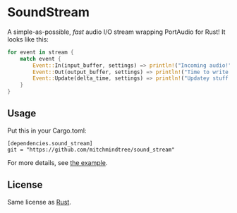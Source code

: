 
SoundStream
===========

A simple-as-possible, *fast* audio I/O stream wrapping PortAudio for Rust! It looks like this:

```Rust
for event in stream {
    match event {
        Event::In(input_buffer, settings) => println!("Incoming audio!"),
        Event::Out(output_buffer, settings) => println!("Time to write to output!"),
        Event::Update(delta_time, settings) => println!("Updatey stuff here."),
    }
}
```


Usage
-----

Put this in your Cargo.toml:

```
[dependencies.sound_stream]
git = "https://github.com/mitchmindtree/sound_stream"
```

For more details, see [the example](https://github.com/mitchmindtree/sound_stream/blob/master/examples/test.rs#L1).


License
-------

Same license as [Rust](https://github.com/rust-lang/rust).


